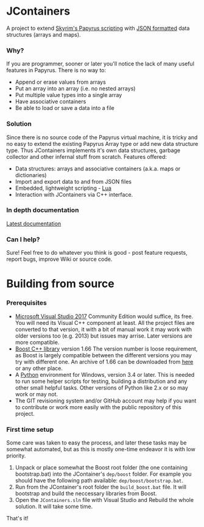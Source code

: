 # JContainers

A project to extend [Skyrim's Papyrus
scripting](https://www.creationkit.com/index.php?title=Category:Papyrus) with
[JSON formatted](https://json.org/) data structures (arrays and maps).

### Why?

If you are programmer, sooner or later you'll notice the lack of many useful features in Papyrus.
There is no way to:

- Append or erase values from arrays
- Put an array into an array (i.e. no nested arrays)
- Put multiple value types into a single array
- Have associative containers 
- Be able to load or save a data into a file

### Solution

Since there is no source code of the Papyrus virtual machine, it is tricky and no easy to extend the
existing Papyrus Array type or add new data structure type. Thus JContainers implements it's own
data structures, garbage collector and other infernal stuff from scratch. Features offered:

- Data structures: arrays and associative containers (a.k.a. maps or dictionaries)
- Import and export data to and from JSON files
- Embedded, lightweight scripting - [Lua](https://www.lua.org/)
- Interaction with JContainers via C++ interface.

### In depth documentation

[Latest documentation](https://github.com/SilverIce/JContainers/wiki)

### Can I help?

Sure! Feel free to do whatever you think is good - post feature requests, report bugs, improve Wiki
or source code.

# Building from source

### Prerequisites

* [Microsoft Visual Studio 2017](https://www.visualstudio.com/downloads/) 
  Community Edition would suffice, its free. You will need its Visual C++ component at least.
  All the project files are converted to that version, it with a bit of manual work it may work with
  older versions too (e.g. 2013) but issues may arrise. Later versions are more compatible.
* [Boost C++ library](http://www.boost.org/) version 1.66
  The version number is loose requirement, as Boost is largely compatible between the different
  versions you may try with different one. An archive of 1.66 can be downloaded from
  [here](https://dl.bintray.com/boostorg/release/1.66.0/source/) or any other place.
* A [Python](https://www.python.org/downloads/) environment for Windows, version 3.4 or later.
  This is needed to run some helper scripts for testing, building a distribution and any other small
  helpful tasks. Other versions of Python like 2.x or so may work or may not.
* The GIT revisioning system and/or GitHub account may help if you want to contribute or work more
  easily with the public repository of this project.

### First time setup

Some care was taken to easy the process, and later these tasks may be somewhat automated, but as
this is mostly one-time endeavor it is with low priority.

1. Unpack or place somewhat the Boost root folder (the one containing bootstrap.bat) into the
   JContainer's `dep/boost` folder. For example you should have the following path available:
   `dep/boost/bootstrap.bat`.
2. Run from the JContainer's root folder the `build_boost.bat` file. It will bootstrap and build the
   neccessary libraries from Boost.
3. Open the `JContainers.sln` file with Visual Studio and Rebuild the whole solution. It will take
   some time.

That's it!

